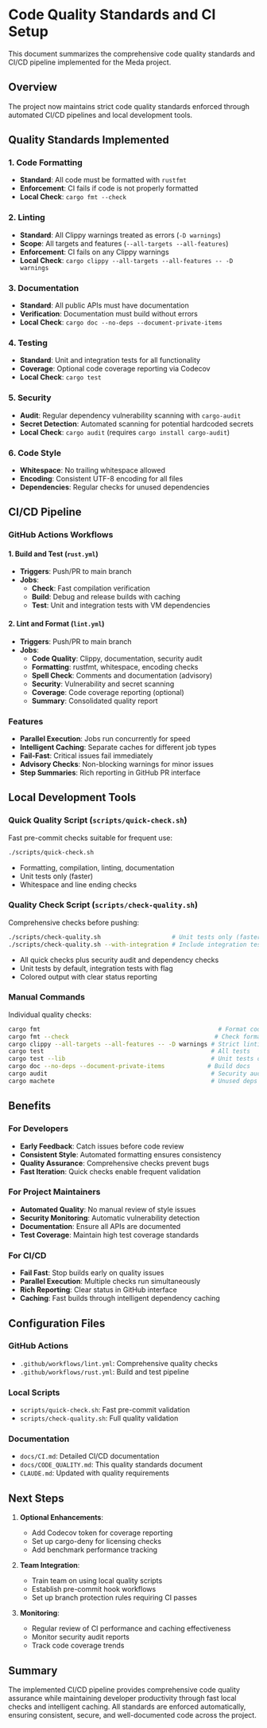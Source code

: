 # Code Quality Standards and CI Setup

This document summarizes the comprehensive code quality standards and CI/CD pipeline implemented for the Meda project.

## Overview

The project now maintains strict code quality standards enforced through automated CI/CD pipelines and local development tools.

## Quality Standards Implemented

### 1. Code Formatting
- **Standard**: All code must be formatted with `rustfmt`
- **Enforcement**: CI fails if code is not properly formatted
- **Local Check**: `cargo fmt --check`

### 2. Linting
- **Standard**: All Clippy warnings treated as errors (`-D warnings`)
- **Scope**: All targets and features (`--all-targets --all-features`)
- **Enforcement**: CI fails on any Clippy warnings
- **Local Check**: `cargo clippy --all-targets --all-features -- -D warnings`

### 3. Documentation
- **Standard**: All public APIs must have documentation
- **Verification**: Documentation must build without errors
- **Local Check**: `cargo doc --no-deps --document-private-items`

### 4. Testing
- **Standard**: Unit and integration tests for all functionality
- **Coverage**: Optional code coverage reporting via Codecov
- **Local Check**: `cargo test`

### 5. Security
- **Audit**: Regular dependency vulnerability scanning with `cargo-audit`
- **Secret Detection**: Automated scanning for potential hardcoded secrets
- **Local Check**: `cargo audit` (requires `cargo install cargo-audit`)

### 6. Code Style
- **Whitespace**: No trailing whitespace allowed
- **Encoding**: Consistent UTF-8 encoding for all files
- **Dependencies**: Regular checks for unused dependencies

## CI/CD Pipeline

### GitHub Actions Workflows

#### 1. Build and Test (`rust.yml`)
- **Triggers**: Push/PR to main branch
- **Jobs**:
  - **Check**: Fast compilation verification
  - **Build**: Debug and release builds with caching
  - **Test**: Unit and integration tests with VM dependencies

#### 2. Lint and Format (`lint.yml`)
- **Triggers**: Push/PR to main branch
- **Jobs**:
  - **Code Quality**: Clippy, documentation, security audit
  - **Formatting**: rustfmt, whitespace, encoding checks
  - **Spell Check**: Comments and documentation (advisory)
  - **Security**: Vulnerability and secret scanning
  - **Coverage**: Code coverage reporting (optional)
  - **Summary**: Consolidated quality report

### Features
- **Parallel Execution**: Jobs run concurrently for speed
- **Intelligent Caching**: Separate caches for different job types
- **Fail-Fast**: Critical issues fail immediately
- **Advisory Checks**: Non-blocking warnings for minor issues
- **Step Summaries**: Rich reporting in GitHub PR interface

## Local Development Tools

### Quick Quality Script (`scripts/quick-check.sh`)
Fast pre-commit checks suitable for frequent use:
```bash
./scripts/quick-check.sh
```
- Formatting, compilation, linting, documentation
- Unit tests only (faster)
- Whitespace and line ending checks

### Quality Check Script (`scripts/check-quality.sh`)
Comprehensive checks before pushing:
```bash
./scripts/check-quality.sh                    # Unit tests only (faster)
./scripts/check-quality.sh --with-integration # Include integration tests
```
- All quick checks plus security audit and dependency checks
- Unit tests by default, integration tests with flag
- Colored output with clear status reporting

### Manual Commands
Individual quality checks:
```bash
cargo fmt                                                  # Format code
cargo fmt --check                                         # Check formatting
cargo clippy --all-targets --all-features -- -D warnings # Strict linting
cargo test                                               # All tests
cargo test --lib                                         # Unit tests only
cargo doc --no-deps --document-private-items            # Build docs
cargo audit                                              # Security audit
cargo machete                                            # Unused deps
```

## Benefits

### For Developers
- **Early Feedback**: Catch issues before code review
- **Consistent Style**: Automated formatting ensures consistency
- **Quality Assurance**: Comprehensive checks prevent bugs
- **Fast Iteration**: Quick checks enable frequent validation

### For Project Maintainers
- **Automated Quality**: No manual review of style issues
- **Security Monitoring**: Automatic vulnerability detection
- **Documentation**: Ensure all APIs are documented
- **Test Coverage**: Maintain high test coverage standards

### For CI/CD
- **Fail Fast**: Stop builds early on quality issues
- **Parallel Execution**: Multiple checks run simultaneously
- **Rich Reporting**: Clear status in GitHub interface
- **Caching**: Fast builds through intelligent dependency caching

## Configuration Files

### GitHub Actions
- `.github/workflows/lint.yml`: Comprehensive quality checks
- `.github/workflows/rust.yml`: Build and test pipeline

### Local Scripts
- `scripts/quick-check.sh`: Fast pre-commit validation
- `scripts/check-quality.sh`: Full quality validation

### Documentation
- `docs/CI.md`: Detailed CI/CD documentation
- `docs/CODE_QUALITY.md`: This quality standards document
- `CLAUDE.md`: Updated with quality requirements

## Next Steps

1. **Optional Enhancements**:
   - Add Codecov token for coverage reporting
   - Set up cargo-deny for licensing checks
   - Add benchmark performance tracking

2. **Team Integration**:
   - Train team on using local quality scripts
   - Establish pre-commit hook workflows
   - Set up branch protection rules requiring CI passes

3. **Monitoring**:
   - Regular review of CI performance and caching effectiveness
   - Monitor security audit reports
   - Track code coverage trends

## Summary

The implemented CI/CD pipeline provides comprehensive code quality assurance while maintaining developer productivity through fast local checks and intelligent caching. All standards are enforced automatically, ensuring consistent, secure, and well-documented code across the project.
